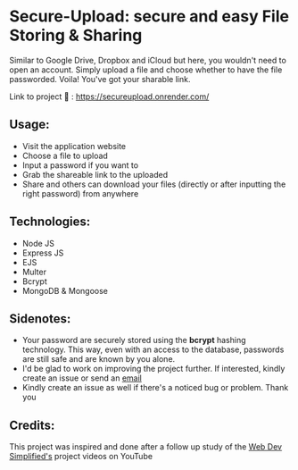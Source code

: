 # Secure-Upload: secure and easy File Storing & Sharing
Similar to Google Drive, Dropbox and iCloud but here, you wouldn't need to open an account. Simply upload a file and choose whether to have the file passworded. Voila! You've got your sharable link.

Link to project :link: : https://secureupload.onrender.com/

## Usage:
- Visit the application website
- Choose a file to upload
- Input a password if you want to
- Grab the shareable link to the uploaded
- Share and others can download your files (directly or after inputting the right password) from anywhere

## Technologies:
- Node JS
- Express JS
- EJS
- Multer
- Bcrypt
- MongoDB & Mongoose

## Sidenotes:
- Your password are securely stored using the **bcrypt** hashing technology. This way, even with an access to the database, passwords are still safe and are known by you alone.
- I'd be glad to work on improving the project further. If interested, kindly create an issue or send an [email](farhansodiq360@gmail.com)
- Kindly create an issue as well if there's a noticed bug or problem. Thank you

## Credits:
This project was inspired and done after a follow up study of the [Web Dev Simplified's](https://www.youtube.com/watch?v=AHXFMu8xVsc&list=PLOIqoeraV94gtjixvyve7Lywvhg9QB_XW&index=3) project videos on YouTube